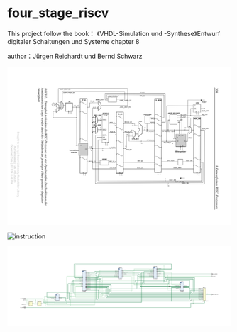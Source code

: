 # four_stage_riscv
This project follow the book：
《VHDL-Simulation und -Synthese》Entwurf digitaler Schaltungen und Systeme  chapter 8

author：Jürgen Reichardt und Bernd Schwarz

![arch](https://raw.githubusercontent.com/Demianxxxxd/photorepository/main/1.jpg)

![instruction](https://raw.githubusercontent.com/Demianxxxxd/jpg/main/2.jpg?token=GHSAT0AAAAAACFTOQC7CBSS5AEHHRAEBR64ZGC6WCQ)

![ischematic](schematic.jpg)


